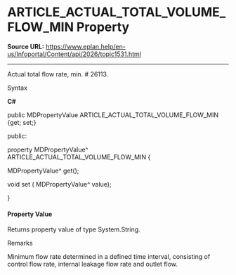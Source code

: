 # ARTICLE_ACTUAL_TOTAL_VOLUME_FLOW_MIN Property

**Source URL:** https://www.eplan.help/en-us/Infoportal/Content/api/2026/topic1531.html

---

Actual total flow rate, min. # 26113.

Syntax

**C#**



public MDPropertyValue ARTICLE_ACTUAL_TOTAL_VOLUME_FLOW_MIN {get; set;}

public:

property MDPropertyValue^ ARTICLE_ACTUAL_TOTAL_VOLUME_FLOW_MIN {

   MDPropertyValue^ get();

   void set (    MDPropertyValue^ value);

}


#### Property Value

Returns property value of type System.String.

Remarks

Minimum flow rate determined in a defined time interval, consisting of control flow rate, internal leakage flow rate and outlet flow.
